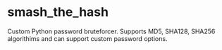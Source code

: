 # smash_the_hash
Custom Python password bruteforcer. Supports MD5, SHA128, SHA256 algorithims and can support custom password options.
